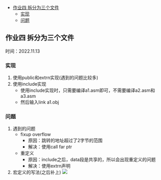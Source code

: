 - [作业四 拆分为三个文件](#作业四-拆分为三个文件)
  - [实现](#实现)
  - [问题](#问题)


## 作业四 拆分为三个文件
时间：2022.11.13

### 实现
1. 使用public和extrn实现(遇到的问题比较多)
2. 使用include实现
    - 使用include实现时，只需要编译a1.asm即可，不需要编译a2.asm和a3.asm
    - 然后输入link a1.obj

### 问题
1. 遇到的问题
    - fixup overflow
        - 原因：跳转的地址超过了2字节的范围
        - 解决：使用call far ptr
    - 重定义
        - 原因：include之后，data段是共享的，所以会出现重定义的问题
        - 解决：使用extrn声明
2. 宏定义的写法(之后补上)
![](https://s2.loli.net/2022/12/02/gYWpteXvcIjnHJM.png)

